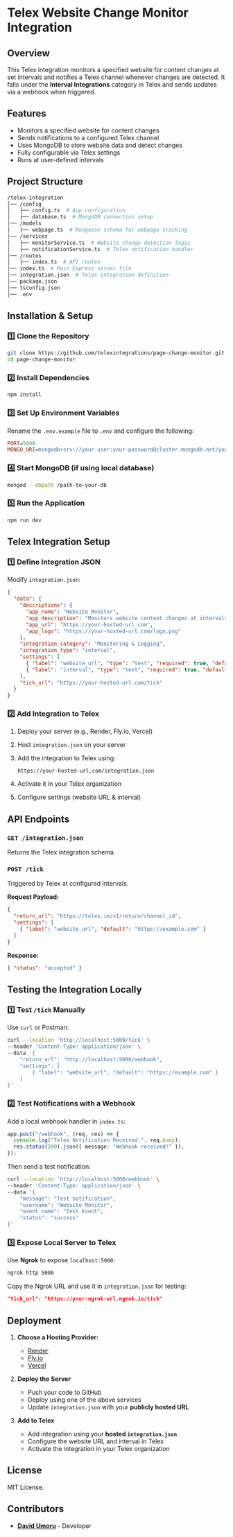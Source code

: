 # Telex Website Change Monitor Integration

## Overview

This Telex integration monitors a specified website for content changes at set intervals and notifies a Telex channel whenever changes are detected. It falls under the **Interval Integrations** category in Telex and sends updates via a webhook when triggered.

## Features

- Monitors a specified website for content changes
- Sends notifications to a configured Telex channel
- Uses MongoDB to store website data and detect changes
- Fully configurable via Telex settings
- Runs at user-defined intervals

## Project Structure

```bash
/telex-integration
│── /config
│   ├── config.ts  # App configuration
│   ├── database.ts  # MongoDB connection setup
│── /models
│   ├── webpage.ts  # Mongoose schema for webpage tracking
│── /services
│   ├── monitorService.ts  # Website change detection logic
│   ├── notificationService.ts  # Telex notification handler
│── /routes
│   ├── index.ts  # API routes
│── index.ts  # Main Express server file
│── integration.json  # Telex integration definition
│── package.json  
│── tsconfig.json 
│── .env
```

## Installation & Setup

### 1️⃣ Clone the Repository

```bash
git clone https://github.com/telexintegrations/page-change-monitor.git
cd page-change-monitor
```

### 2️⃣ Install Dependencies

```bash
npm install
```

### 3️⃣ Set Up Environment Variables

Rename the `.env.example` file to `.env` and configure the following:

```ini
PORT=5000
MONGO_URI=mongodb+srv://your-user:your-password@cluster.mongodb.net/your-db
```

### 4️⃣ Start MongoDB (if using local database)

```bash
mongod --dbpath /path-to-your-db
```

### 5️⃣ Run the Application

```bash
npm run dev
```

## Telex Integration Setup

### 1️⃣ Define Integration JSON

Modify `integration.json`:

```json
{
  "data": {
    "descriptions": {
      "app_name": "Website Monitor",
      "app_description": "Monitors website content changes at intervals",
      "app_url": "https://your-hosted-url.com",
      "app_logo": "https://your-hosted-url.com/logo.png"
    },
    "integration_category": "Monitoring & Logging",
    "integration_type": "interval",
    "settings": [
      { "label": "website_url", "type": "text", "required": true, "default": "https://example.com" },
      { "label": "interval", "type": "text", "required": true, "default": "*/5 * * * *" }
    ],
    "tick_url": "https://your-hosted-url.com/tick"
  }
}
```

### 2️⃣ Add Integration to Telex

1. Deploy your server (e.g., Render, Fly.io, Vercel)
2. Host `integration.json` on your server
3. Add the integration to Telex using:

   ```text
   https://your-hosted-url.com/integration.json
   ```

4. Activate it in your Telex organization
5. Configure settings (website URL & interval)

## API Endpoints

### **`GET /integration.json`**

Returns the Telex integration schema.

### **`POST /tick`**

Triggered by Telex at configured intervals.

**Request Payload:**

```json
{
  "return_url": "https://telex.im/v1/return/channel_id",
  "settings": [
    { "label": "website_url", "default": "https://example.com" }
  ]
}
```

**Response:**

```json
{ "status": "accepted" }
```

## Testing the Integration Locally

### 1️⃣ Test `/tick` Manually

Use `curl` or Postman:

```bash
curl --location 'http://localhost:5000/tick' \
--header 'Content-Type: application/json' \
--data '{
    "return_url": "http://localhost:5000/webhook",
    "settings": [
        { "label": "website_url", "default": "https://example.com" }
    ]
}'
```

### 2️⃣ Test Notifications with a Webhook

Add a local webhook handler in `index.ts`:

```typescript
app.post("/webhook", (req, res) => {
  console.log("Telex Notification Received:", req.body);
  res.status(200).json({ message: "Webhook received!" });
});
```

Then send a test notification:

```bash
curl --location 'http://localhost:5000/webhook' \
--header 'Content-Type: application/json' \
--data '{
    "message": "Test notification",
    "username": "Website Monitor",
    "event_name": "Test Event",
    "status": "success"
}'
```

### 3️⃣ Expose Local Server to Telex

Use **Ngrok** to expose `localhost:5000`:

```bash
ngrok http 5000
```

Copy the Ngrok URL and use it in `integration.json` for testing:

```json
"tick_url": "https://your-ngrok-url.ngrok.io/tick"
```

## Deployment

1. **Choose a Hosting Provider:**
   - [Render](https://render.com/)
   - [Fly.io](https://fly.io/)
   - [Vercel](https://vercel.com/)

2. **Deploy the Server**
   - Push your code to GitHub
   - Deploy using one of the above services
   - Update `integration.json` with your **publicly hosted URL**

3. **Add to Telex**
   - Add integration using your **hosted `integration.json`**
   - Configure the website URL and interval in Telex
   - Activate the integration in your Telex organization

## License

MIT License.

## Contributors

- **[David Umoru](https://github.com/davidumoru)** - Developer

